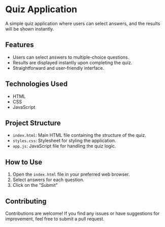 # Quiz Application

A simple quiz application where users can select answers, and the results will be shown instantly.

## Features

- Users can select answers to multiple-choice questions.
- Results are displayed instantly upon completing the quiz.
- Straightforward and user-friendly interface.

## Technologies Used

- HTML
- CSS
- JavaScript

## Project Structure

- `index.html`: Main HTML file containing the structure of the quiz.
- `styles.css`: Stylesheet for styling the application.
- `app.js`: JavaScript file for handling the quiz logic.

## How to Use

1. Open the `index.html` file in your preferred web browser.
2. Select answers for each question.
3. Click on the "Submit"  

## Contributing

Contributions are welcome! If you find any issues or have suggestions for improvement, feel free to submit a pull request.

 


